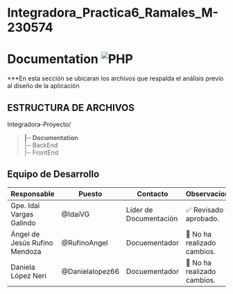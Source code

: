 # Integradora_Practica6_Ramales_M-230574

# Documentation ![PHP](https://img.shields.io/badge/Markdown-000000?styke=for-the-bodge&logo=markdown&logoColor=white)
***En esta sección se ubicaran los archivos que respalda el análisis previo al diseño de la aplicación

## **ESTRUCTURA DE ARCHIVOS**

Integradora-Proyecto/<br>
>**|─ Documentation** <br>
>|─ BackEnd<br>
>|─ FrontEnd <br>


## Equipo de Desarrollo
| Responsable | Puesto | Contacto | Observaciones |
|-------------|--------|----------|---------------|
|Gpe. Idai Vargas Galindo|@IdaiVG|Líder de Documentación|✅ Revisado y aprobado.|
|Ángel de Jesús Rufino Mendoza|@RufinoAngel|Docuementador|🫥 No ha realizado cambios.|
|Daniela López Neri|@Danielalopez66|Docuementador|🫥 No ha realizado cambios.|